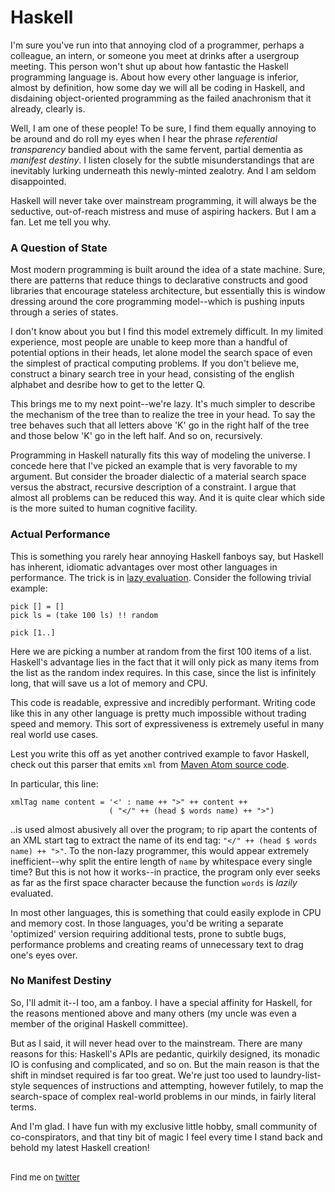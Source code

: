 
# Haskell

I'm sure you've run into that annoying clod of a programmer, perhaps a colleague, an intern, or someone
you meet at drinks after a usergroup meeting. This person won't shut up about how fantastic
the Haskell programming language is. About how every other language is inferior, almost by definition,
how some day we will all be coding in Haskell, and disdaining object-oriented programming as the
failed anachronism that it already, clearly is.

Well, I am one of these people! To be sure, I find them equally annoying to be around and do roll my
eyes when I hear the phrase *referential transparency* bandied about with the same fervent, partial
dementia as *manifest destiny*. I listen closely for the subtle misunderstandings that are inevitably
lurking underneath this newly-minted zealotry. And I am seldom disappointed.

Haskell will never take over mainstream programming, it will always be the seductive, out-of-reach
mistress and muse of aspiring hackers. But I am a fan. Let me tell you why.

### A Question of State

Most modern programming is built around the idea of a state machine. Sure, there are patterns that
reduce things to declarative constructs and good libraries that encourage stateless architecture,
but essentially this is window dressing around the core programming model--which is pushing inputs
through a series of states.

I don't know about you but I find this model extremely difficult. In my limited experience, most people
are unable to keep more than a handful of potential options in their heads, let alone model the search
space of even the simplest of practical computing problems. If you don't believe me, construct a binary
search tree in your head, consisting of the english alphabet and desribe how to get to the letter Q.

This brings me to my next point--we're lazy. It's much simpler to describe the mechanism of the tree
than to realize the tree in your head. To say the tree behaves such that all letters above
'K' go in the right half of the tree and those below 'K' go in the left half. And so on, recursively.

Programming in Haskell naturally fits this way of modeling the universe. I concede here that I've
picked an example that is very favorable to my argument. But consider the broader dialectic of a material
search space versus the abstract, recursive description of a constraint. I argue that almost all problems
can be reduced this way. And it is quite clear which side is the more suited to human cognitive facility.

### Actual Performance

This is something you rarely hear annoying Haskell fanboys say, but Haskell has inherent, idiomatic
advantages over most other languages in performance. The trick is in [lazy evaluation](http://en.wikipedia.org/wiki/Lazy_evaluation).
Consider the following trivial example:

	pick [] = []
	pick ls = (take 100 ls) !! random

	pick [1..]

Here we are picking a number at random from the first 100 items of a list. Haskell's advantage lies in the
fact that it will only pick as many items from the list as the random index requires. In this
case, since the list is infinitely long, that will save us a lot of memory and CPU.

This code is readable, expressive and incredibly performant. Writing code like this in any other
language is pretty much impossible without trading speed and memory. This sort of expressiveness
is extremely useful in many real world use cases.

Lest you write this off as yet another contrived example to favor Haskell, check out this parser
that emits `xml` from [Maven Atom source code](https://github.com/dhanji/play/blob/master/hake.hs).

In particular, this line:

	xmlTag name content = '<' : name ++ ">" ++ content ++
	                      ( "</" ++ (head $ words name) ++ ">")

..is used almost abusively all over the program; to rip apart the contents of an XML start
tag to extract the name of its end tag: `"</" ++ (head $ words name) ++ ">"`. To the non-lazy
programmer, this would appear extremely inefficient--why split the entire length of `name` by whitespace
every single time? But this is not how it works--in practice, the program only ever seeks as far as
the first space character because the function `words` is *lazily* evaluated.

In most other languages, this is something that could easily explode in CPU and memory cost.
In those languages, you'd be writing a separate 'optimized' version requiring additional tests,
prone to subtle bugs, performance problems and creating reams of unnecessary text to drag one's
eyes over.

### No Manifest Destiny

So, I'll admit it--I too, am a fanboy. I have a special affinity for Haskell, for the reasons mentioned above
and many others (my uncle was even a member of the original Haskell committee).

But as I said, it will never head over to the mainstream.
There are many reasons for this: Haskell's APIs are pedantic, quirkily designed, its monadic IO is confusing
and complicated, and so on. But the main reason is that the shift in mindset required is far too great. We're
just too used to laundry-list-style sequences of instructions and attempting, however futilely, to
map the search-space of complex real-world problems in our minds, in fairly literal terms.

And I'm glad. I have fun with my exclusive little hobby, small community of co-conspirators, and
that tiny bit of magic I feel every time I stand back and behold my latest Haskell creation!

<br>

<div style="font-size: small;">Find me on <a href="http://twitter.com/dhanji">twitter</a></div>
